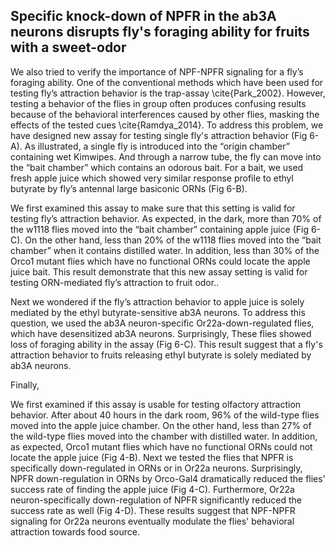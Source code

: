 ## Specific knock-down of NPFR in the ab3A neurons disrupts fly's foraging ability for fruits with a sweet-odor

We also tried to verify the importance of NPF-NPFR signaling for a fly’s foraging ability. One of the conventional methods which have been used for testing fly’s attraction behavior is the trap-assay \cite{Park_2002}. However, testing a behavior of the flies in group often produces confusing results because of the behavioral interferences caused by other flies, masking the effects of the tested cues \cite{Ramdya_2014}. To address this problem, we have designed new assay for testing single fly's attraction behavior (Fig 6-A). As illustrated, a single fly is introduced into the “origin chamber” containing wet Kimwipes. And through a narrow tube, the fly can move into the “bait chamber” which contains an odorous bait. For a bait, we used fresh apple juice which showed very similar response profile to ethyl butyrate by fly’s antennal large basiconic ORNs (Fig 6-B). 

We first examined this assay to make sure that this setting is valid for testing fly’s attraction behavior. As expected, in the dark, more than 70% of the w1118 flies moved into the “bait chamber” containing apple juice (Fig 6-C). On the other hand, less than 20% of the w1118 flies moved into the “bait chamber” when it contains distilled water. In addition, less than 30% of the Orco1 mutant flies which have no functional ORNs could locate the apple juice bait. This result demonstrate that this new assay setting is valid for testing ORN-mediated fly’s attraction to fruit odor..

Next we wondered if the fly’s attraction behavior to apple juice is solely mediated by the ethyl butyrate-sensitive ab3A neurons. To address this question, we used the ab3A neuron-specific Or22a-down-regulated flies, which have desensitized ab3A neurons. Surprisingly, These flies showed loss of foraging ability in the assay (Fig 6-C). This result suggest that a fly's attraction behavior to fruits releasing ethyl butyrate is solely mediated by ab3A neurons.

Finally, 

We first examined if this assay is usable for testing olfactory attraction behavior.
After about 40 hours in the dark room, 96% of the wild-type flies moved into the apple juice chamber.
On the other hand, less than 27% of the wild-type flies moved into the chamber with distilled water.
In addition, as expected, Orco1 mutant flies which have no functional ORNs could not locate the apple juice (Fig 4-B).
Next we tested the flies that NPFR is specifically down-regulated in ORNs or in Or22a neurons.
Surprisingly, NPFR down-regulation in ORNs by Orco-Gal4 dramatically reduced the flies' success rate of finding the apple juice (Fig 4-C).
Furthermore, Or22a neuron-specifically down-regulation of NPFR significantly reduced the success rate as well (Fig 4-D).
These results suggest that NPF-NPFR signaling for Or22a neurons eventually modulate the flies' behavioral attraction towards food source.


